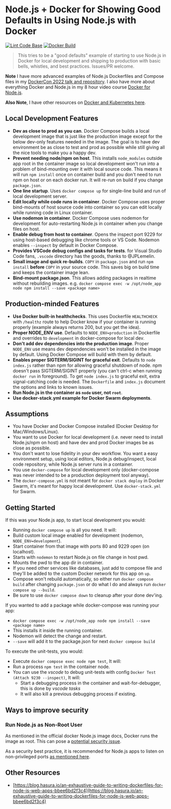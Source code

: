 # Node.js + Docker for Showing Good Defaults in Using Node.js with Docker

[![Lint Code Base](https://github.com/BretFisher/node-docker-good-defaults/actions/workflows/call-super-linter.yaml/badge.svg)](https://github.com/BretFisher/node-docker-good-defaults/actions/workflows/call-super-linter.yaml)
[![Docker Build](https://github.com/BretFisher/node-docker-good-defaults/actions/workflows/call-docker-build.yaml/badge.svg)](https://github.com/BretFisher/node-docker-good-defaults/actions/workflows/call-docker-build.yaml)

> This tries to be a "good defaults" example of starting to use Node.js in Docker for local development and shipping to production with basic bells, whistles, and best practices. Issues/PR welcome.

**Note** I have more advanced examples of Node.js Dockerfiles and Compose files in my [DockerCon 2022 talk and repository](https://github.com/BretFisher/nodejs-rocks-in-docker).
I also have more about everything Docker and Node.js in my 8 hour video course [Docker for Node.js](https://www.bretfisher.com/node/).

**Also Note**, I have other resources on [Docker and Kubernetes here](https://www.bretfisher.com/docker).

## Local Development Features

- **Dev as close to prod as you can**.
Docker Compose builds a local development image that is just like the production image except for the
below dev-only features needed in the image.
The goal is to have dev environment be as close to test and prod as possible while still giving all the
nice tools to make you a happy dev.
- **Prevent needing node/npm on host**.
This installs `node_modules` outside app root in the container image so local development won't run into a
problem of bind-mounting over it with local source code. This means it will run `npm install`
once on container build and you don't need to run npm on host or on each docker run.
It will re-run on build if you change `package.json`.
- **One line startup**. Uses `docker compose up` for single-line build and run of local
development server.
- **Edit locally while code runs in container**.
Docker Compose uses proper bind-mounts of host source code into container so you can edit
locally while running code in Linux container.
- **Use nodemon in container**. Docker Compose uses nodemon for development for auto-restarting
Node.js in container when you change files on host.
- **Enable debug from host to container**. Opens the inspect port 9229 for using host-based
debugging like chrome tools or VS Code. Nodemon enables `--inspect` by default in Docker Compose.
- **Provides VSCode debug configs and tasks for tests**. for Visual Studio Code fans,
`.vscode` directory has the goods, thanks to @JPLemelin.
- **Small image and quick re-builds**. `COPY` in `package.json` and run `npm install`
**before** `COPY` in your source code. This saves big on build time and keeps the container image lean.
- **Bind-mount package.json**. This allows adding packages in realtime without rebuilding images. e.g.
`docker compose exec -w /opt/node_app node npm install --save <package name>`

## Production-minded Features

- **Use Docker built-in healthchecks**. This uses Dockerfile `HEALTHCHECK` with `/healthz` route to
help Docker know if your container is running properly (example always returns 200, but you get the idea).
- **Proper NODE_ENV use**. Defaults to `NODE_ENV=production` in Dockerfile and overrides to
`development` in docker-compose for local dev.
- **Don't add dev dependencies into the production image**. Proper `NODE_ENV` use means dev dependencies
won't be installed in the image by default. Using Docker Compose will build with them by default.
- **Enables proper SIGTERM/SIGINT for graceful exit**. Defaults to `node index.js` rather than npm
for allowing graceful shutdown of node.
npm doesn't pass SIGTERM/SIGINT properly (you can't ctrl-c when running `docker run` in foreground).
To get `node index.js` to graceful exit, extra signal-catching code is needed.
The `Dockerfile` and `index.js` document the options and links to known issues.
- **Run Node.js in the container as `node` user, not `root`**.
- **Use docker-stack.yml example for Docker Swarm deployments**.

## Assumptions

- You have Docker and Docker Compose installed (Docker Desktop for Mac/Windows/Linux).
- You want to use Docker for local development (i.e. never need to install Node.js/npm on host)
and have dev and prod Docker images be as close as possible.
- You don't want to lose fidelity in your dev workflow. You want a easy environment setup,
using local editors, Node.js debug/inspect, local code repository, while Node.js server runs in a container.
- You use `docker-compose` for local development only (docker-compose was never intended to be
a production deployment tool anyway).
- The `docker-compose.yml` is not meant for `docker stack deploy` in Docker Swarm,
it's meant for happy local development. Use `docker-stack.yml` for Swarm.

## Getting Started

If this was your Node.js app, to start local development you would:

- Running `docker compose up` is all you need. It will:
- Build custom local image enabled for development (nodemon, `NODE_ENV=development`).
- Start container from that image with ports 80 and 9229 open (on localhost).
- Starts with `nodemon` to restart Node.js on file change in host pwd.
- Mounts the pwd to the app dir in container.
- If you need other services like databases,
just add to compose file and they'll be added to the custom Docker network for this app on `up`.
- Compose won't rebuild automatically, so either run `docker compose build` after changing `package.json` 
or do what I do and always run `docker compose up --build`.
- Be sure to use `docker compose down` to cleanup after your done dev'ing.

If you wanted to add a package while docker-compose was running your app:

- `docker compose exec -w /opt/node_app node npm install --save <package name>`
- This installs it inside the running container.
- Nodemon will detect the change and restart.
- `--save` will add it to the package.json for next `docker compose build`

To execute the unit-tests, you would:

- Execute `docker compose exec node npm test`, It will:
- Run a process `npm test` in the container node.
- You can use the *vscode* to debug unit-tests with config `Docker Test (Attach 9230 --inspect)`,
It will:
  - Start a debugging process in the container and wait-for-debugger, this is done by *vscode tasks*
  - It will also kill a previous debugging process if existing.

## Ways to improve security

### Run Node.js as Non-Root User

As mentioned in the official docker Node.js image docs, Docker runs the image as root.
This can pose a
[potential security issue](https://github.com/nodejs/docker-node/blob/master/docs/BestPractices.md#non-root-user).

As a security best practice, it is recommended for Node.js apps to listen on non-privileged ports
[as mentioned here](https://github.com/i0natan/nodebestpractices/blob/master/sections/security/non-root-user.md).

## Other Resources

- [https://blog.hasura.io/an-exhaustive-guide-to-writing-dockerfiles-for-node-js-web-apps-bbee6bd2f3c4](https://blog.hasura.io/an-exhaustive-guide-to-writing-dockerfiles-for-node-js-web-apps-bbee6bd2f3c4)
